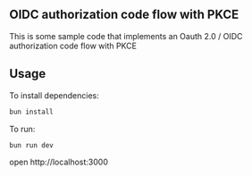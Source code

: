 ## OIDC authorization code flow with PKCE

This is some sample code that implements an Oauth 2.0 / OIDC authorization code flow with PKCE

## Usage

To install dependencies:

```sh
bun install
```

To run:

```sh
bun run dev
```

open http://localhost:3000
